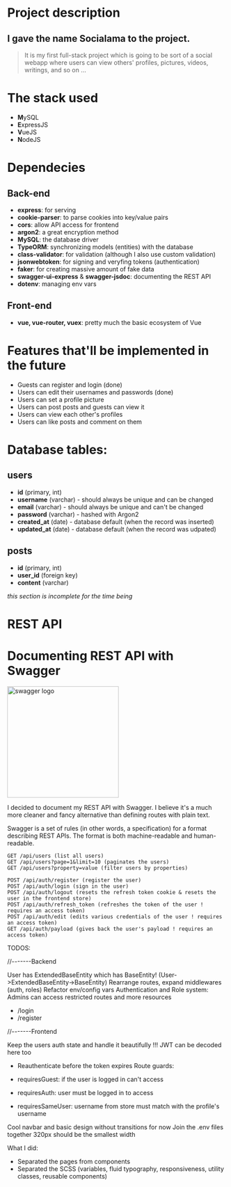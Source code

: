 # Project description

## I gave the name Socialama to the project.

> It is my first full-stack project which is going to be sort of a social webapp where users can view others' profiles, pictures, videos, writings, and so on ...

# The stack used

- **M**ySQL
- **E**xpressJS
- **V**ueJS
- **N**odeJS

# Dependecies

## Back-end

- **express**: for serving
- **cookie-parser**: to parse cookies into key/value pairs
- **cors**: allow API access for frontend
- **argon2**: a great encryption method
- **MySQL**: the database driver
- **TypeORM**: synchronizing models (entities) with the database
- **class-validator**: for validation (although I also use custom validation)
- **jsonwebtoken**: for signing and veryfing tokens (authentication)
- **faker**: for creating massive amount of fake data
- **swagger-ui-express** & **swagger-jsdoc**: documenting the REST API
- **dotenv**: managing env vars

## Front-end

- **vue, vue-router, vuex**: pretty much the basic ecosystem of Vue

# Features that'll be implemented in the future

- Guests can register and login (done)
- Users can edit their usernames and passwords (done)
- Users can set a profile picture
- Users can post posts and guests can view it
- Users can view each other's profiles
- Users can like posts and comment on them

# Database tables:

## users

- **id** (primary, int)
- **username** (varchar) - should always be unique and can be changed
- **email** (varchar) - should always be unique and can't be changed
- **password** (varchar) - hashed with Argon2
- **created_at** (date) - database default (when the record was inserted)
- **updated_at** (date) - database default (when the record was udpated)

## posts

- **id** (primary, int)
- **user_id** (foreign key)
- **content** (varchar)

_this section is incomplete for the time being_

# REST API

# Documenting REST API with Swagger

<img src="https://static1.smartbear.co/swagger/media/assets/images/swagger_logo.svg" width=256 alt="swagger logo">

I decided to document my REST API with Swagger. I believe it's a much more cleaner and fancy alternative than defining routes with plain text.

Swagger is a set of rules (in other words, a specification) for a format describing REST APIs. The format is both machine-readable and human-readable.

```
GET /api/users (list all users)
GET /api/users?page=1&limit=10 (paginates the users)
GET /api/users?property=value (filter users by properties)

POST /api/auth/register (register the user)
POST /api/auth/login (sign in the user)
POST /api/auth/logout (resets the refresh token cookie & resets the user in the frontend store)
POST /api/auth/refresh_token (refreshes the token of the user ! requires an access token)
POST /api/auth/edit (edits various credentials of the user ! requires an access token)
GET /api/auth/payload (gives back the user's payload ! requires an access token)
```

TODOS:

//-------Backend

User has ExtendedBaseEntity which has BaseEntity! (User->ExtendedBaseEntity->BaseEntity)
Rearrange routes, expand middlewares (auth, roles)
Refactor env/config vars
Authentication and Role system:
Admins can access restricted routes and more resources

- /login
- /register

//-------Frontend

Keep the users auth state and handle it beautifully !!! JWT can be decoded here too

- Reauthenticate before the token expires
  Route guards:

- requiresGuest: if the user is logged in can't access
- requiresAuth: user must be logged in to access
- requiresSameUser: username from store must match with the profile's username

Cool navbar and basic design without transitions for now
Join the .env files together
320px should be the smallest width

What I did:

- Separated the pages from components
- Separated the SCSS (variables, fluid typography, responsiveness, utility classes, reusable components)
